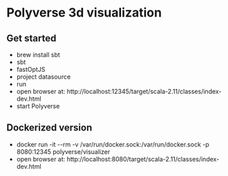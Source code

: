# Polyverse 3d visualization

## Get started

* brew install sbt   
* sbt
* fastOptJS
* project datasource
* run
* open browser at: http://localhost:12345/target/scala-2.11/classes/index-dev.html
* start Polyverse 
    
## Dockerized version

* docker run -it --rm -v /var/run/docker.sock:/var/run/docker.sock -p 8080:12345 polyverse/visualizer
* open browser at: http://localhost:8080/target/scala-2.11/classes/index-dev.html
